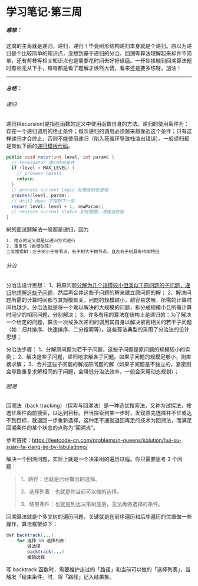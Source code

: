 # 学习笔记·第三周

##### 感想：

​	这周的主角就是递归，递归，递归！毕竟树形结构递归本身就是个递归。原以为递归是个比较简单的知识点，没想到基于递归的分治、回溯等算法理解起来却并不简单，还有剪枝等相关知识点也是需要花时间去好好琢磨。一开始接触到回溯算法题时有些无从下手，每每都是看了题解才焕然大悟，看来还是要多练呀，加油！

------

##### 总结：

###### 递归

递归(Recursion)是指在函数的定义中使用函数自身的方法。递归的使用条件为：存在一个递归调用的终止条件；每次递归的调用必须越来越靠近这个条件；只有这样递归才会终止，否则不能使用递归（陷入死循环导致栈溢出错误）。一般递归都是类似下面的<u>递归模板代码</u>。

```java
public void recur(int level, int param) { 
  // terminator 递归终结条件
  if (level > MAX_LEVEL) { 
    // process result 
    return; 
  }
  // process current logic 处理当前层逻辑
  process(level, param); 
  // drill down 下探到下一层
  recur( level: level + 1, newParam); 
  // restore current status 如有需要，清理当前层 
}
```

树的面试题解法一般都是递归，因为

```txt
1. 结点的定义就是以递归方式进行
2. 重复性（自相似性）
二叉搜索树：左子树小于根节点，右子树大于根节点，且左右子树具有相同特征
```
###### 分治

分治法设计思想：
1、将原问题<u>分解为几个规模较小但类似于原问题的子问题，递归地求解这些子问题</u>，然后再合并这些子问题的解来建立原问题的解；
2、解决问题所需的计算时间都与其规模有关，问题的规模越小，越容易求解，所需的计算时间也越少。分治法就是将一个难以解决的大规模的问题，拆分成规模小且所需计算时间少的相同问题，分别解决；
3、许多有用的算法在结构上是递归的：为了解决一个给定的问题，算法一次或多次递归的调用其自身以解决紧密相关的若干子问题（如：归并排序、快速排序、二分搜索等）。这些算法典型的采用了分治法的设计思想；

分治法步骤：
1、分解原问题为若干子问题，这些子问题是原问题的规模较小的实例；
2、解决这些子问题，递归地求解各子问题。如果子问题的规模足够小，则直接求解；
3、合并这些子问题的解成原问题的解（如果子问题是不独立的，紧密则会导致重复求解相同的子问题，会降低分治法效率，一般会采用动态规划）；

###### 回溯

回溯法（back tracking）（探索与回溯法）是一种选优搜索法，又称为试探法，按选优条件向前搜索，以达到目标。但当探索到某一步时，发现原先选择并不优或达不到目标，就退回一步重新选择，这种走不通就退回再走的技术为回溯法，而满足回溯条件的某个状态的点称为“回溯点”。

参考链接：https://leetcode-cn.com/problems/n-queens/solution/hui-su-suan-fa-xiang-jie-by-labuladong/

解决一个回溯问题，实际上就是一个决策树的遍历过程。你只需要思考 3 个问题：

> 1、路径：也就是已经做出的选择。
>
> 2、选择列表：也就是你当前可以做的选择。
>
> 3、结束条件：也就是到达决策树底层，无法再做选择的条件。

回溯算法就是个多叉树的遍历问题，关键就是在前序遍历和后序遍历的位置做一些操作，算法框架如下：

```java
def backtrack(...):
    for 选择 in 选择列表:
        做选择
        backtrack(...)
        撤销选择
```

写 backtrack 函数时，需要维护走过的「路径」和当前可以做的「选择列表」，当触发「结束条件」时，将「路径」记入结果集。